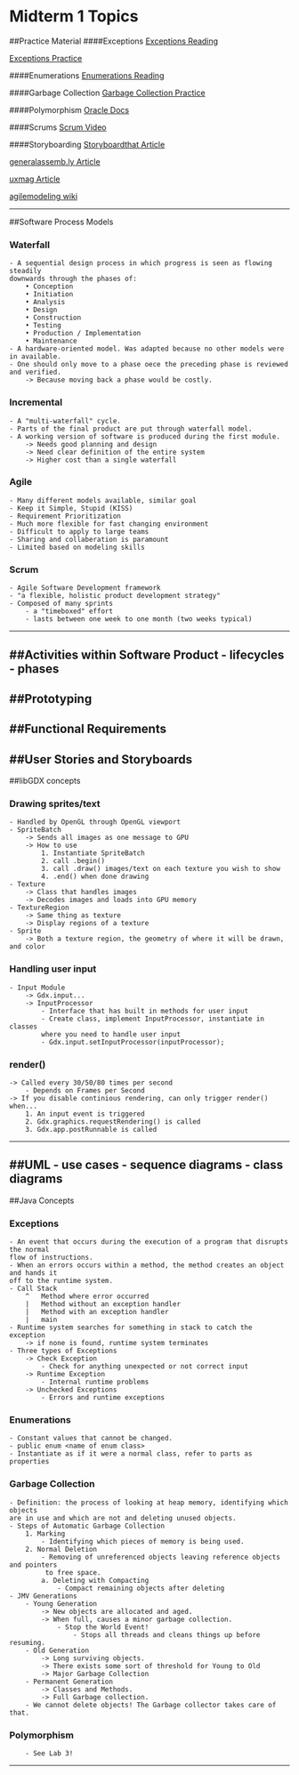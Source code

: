 Midterm 1 Topics 
====================
##Practice Material
####Exceptions
[Exceptions Reading](http://docs.oracle.com/javase/tutorial/essential/exceptions/)

[Exceptions Practice](http://www.indiabix.com/java-programming/exceptions)

####Enumerations
[Enumerations Reading](http://www.cloudhadoop.com/2012/02/java-enums-tutorial-best-10-examples-of.html)

####Garbage Collection
[Garbage Collection Practice](http://www.oracle.com/webfolder/tjjechnetwork/tutorials/obe/java/gc01/index.html)

####Polymorphism
[Oracle Docs](http://docs.oracle.com/javase/tutorial/java/IandI/polymorphism.html)

####Scrums
[Scrum Video](https://www.youtube.com/watch?v=XU0llRltyFM)

####Storyboarding
[Storyboardthat Article](http://www.storyboardthat.com/articles/software-development/agile-user-stories)

[generalassemb.ly Article](http://blog.generalassemb.ly/exit-flatsville-using-storyboards-energize-agile-user-stories/)

[uxmag Article](http://uxmag.com/articles/storyboarding-in-the-software-design-process)

[agilemodeling wiki](http://www.agilemodeling.com/artifacts/userStory.htm)

---
##Software Process Models 
### Waterfall
	- A sequential design process in which progress is seen as flowing steadily 
	downwards through the phases of:
		• Conception
		• Initiation
		• Analysis
		• Design
		• Construction
		• Testing
		• Production / Implementation
		• Maintenance
	- A hardware-oriented model. Was adapted because no other models were in available.
	- One should only move to a phase oece the preceding phase is reviewed and verified.
		-> Because moving back a phase would be costly.
### Incremental
	- A "multi-waterfall" cycle.
	- Parts of the final product are put through waterfall model.
	- A working version of software is produced during the first module.
		-> Needs good planning and design
		-> Need clear definition of the entire system
		-> Higher cost than a single waterfall
### Agile 
	- Many different models available, similar goal
	- Keep it Simple, Stupid (KISS)
	- Requirement Prioritization
	- Much more flexible for fast changing environment
	- Difficult to apply to large teams
	- Sharing and collaberation is paramount 
	- Limited based on modeling skills
### Scrum
	- Agile Software Development framework 
	- "a flexible, holistic product development strategy"
	- Composed of many sprints
		- a "timeboxed" effort
		- lasts between one week to one month (two weeks typical)		
---
##Activities within Software Product 
	- lifecycles
	- phases 
---
##Prototyping
---
##Functional Requirements
---
##User Stories and Storyboards
---
##libGDX concepts
### Drawing sprites/text
	- Handled by OpenGL through OpenGL viewport
	- SpriteBatch
		-> Sends all images as one message to GPU
		-> How to use 
			1. Instantiate SpriteBatch
			2. call .begin()
			3. call .draw() images/text on each texture you wish to show
			4. .end() when done drawing
	- Texture
		-> Class that handles images
		-> Decodes images and loads into GPU memory	
	- TextureRegion	
		-> Same thing as texture
		-> Display regions of a texture
	- Sprite
		-> Both a texture region, the geometry of where it will be drawn, and color
### Handling user input
	- Input Module
		-> Gdx.input...
		-> InputProcessor
			- Interface that has built in methods for user input
			- Create class, implement InputProcessor, instantiate in classes
			where you need to handle user input
			- Gdx.input.setInputProcessor(inputProcessor);	
### render() 
	-> Called every 30/50/80 times per second 
		- Depends on Frames per Second
	-> If you disable continious rendering, can only trigger render() when...
		1. An input event is triggered
		2. Gdx.graphics.requestRendering() is called
		3. Gdx.app.postRunnable is called
---
##UML 
	- use cases
	- sequence diagrams
	- class diagrams 
---
##Java Concepts 
### Exceptions 
	- An event that occurs during the execution of a program that disrupts the normal
	flow of instructions.
	- When an errors occurs within a method, the method creates an object and hands it
	off to the runtime system.
	- Call Stack
		^	Method where error occurred          
		|	Method without an exception handler  
		|	Method with an exception handler     
		|	main 				     
	- Runtime system searches for something in stack to catch the exception
		-> if none is found, runtime system terminates
	- Three types of Exceptions	
		-> Check Exception
			- Check for anything unexpected or not correct input
		-> Runtime Exception
			- Internal runtime problems
		-> Unchecked Exceptions
			- Errors and runtime exceptions 
### Enumerations
	- Constant values that cannot be changed.
	- public enum <name of enum class>	
	- Instantiate as if it were a normal class, refer to parts as properties
### Garbage Collection
	- Definition: the process of looking at heap memory, identifying which objects 
	are in use and which are not and deleting unused objects.
	- Steps of Automatic Garbage Collection
		1. Marking
			- Identifying which pieces of memory is being used. 
		2. Normal Deletion
			- Removing of unreferenced objects leaving reference objects and pointers
			 to free space.
			a. Deleting with Compacting
				- Compact remaining objects after deleting
	- JMV Generations
		- Young Generation
			-> New objects are allocated and aged.
			-> When full, causes a minor garbage collection.
				- Stop the World Event!
					- Stops all threads and cleans things up before resuming.
		- Old Generation
			-> Long surviving objects.
			-> There exists some sort of threshold for Young to Old
			-> Major Garbage Collection
		- Permanent Generation
			-> Classes and Methods.
			-> Full Garbage collection.
		- We cannot delete objects! The Garbage collector takes care of that.
### Polymorphism 
		- See Lab 3!
---
